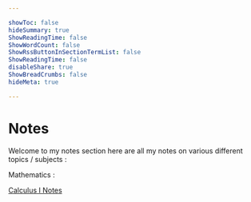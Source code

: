 ```yaml
---

showToc: false
hideSummary: true
ShowReadingTime: false
ShowWordCount: false
ShowRssButtonInSectionTermList: false
ShowReadingTime: false
disableShare: true
ShowBreadCrumbs: false
hideMeta: true

---
```


# Notes

Welcome to my notes section here are all my notes on various different topics / subjects : 
 

Mathematics :

[Calculus I Notes](/posts/calculus_notes)
